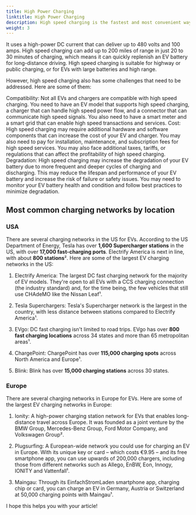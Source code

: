 ```yaml
---
title: High Power Charging
linktitle: High Power Charging
description: High speed charging is the fastest and most convenient way of charging an EV on the road.
weight: 3
---
```

<!-- markdownlint-disable MD033 -->

 It uses a high-power DC current that can deliver up to 480 volts and 100 amps. High speed charging can add up to 200 miles of range in just 20 to 30 minutes of charging, which means it can quickly replenish an EV battery for long-distance driving. High speed charging is suitable for highway or public charging, or for EVs with large batteries and high range.

However, high speed charging also has some challenges that need to be addressed. Here are some of them:

Compatibility: Not all EVs and chargers are compatible with high speed charging. You need to have an EV model that supports high speed charging, a charger that can handle high speed power flow, and a connector that can communicate high speed signals. You also need to have a smart meter and a smart grid that can enable high speed transactions and services.
Cost: High speed charging may require additional hardware and software components that can increase the cost of your EV and charger. You may also need to pay for installation, maintenance, and subscription fees for high speed services. You may also face additional taxes, tariffs, or regulations that can affect the profitability of high speed charging.
Degradation: High speed charging may increase the degradation of your EV battery due to more frequent and deeper cycles of charging and discharging. This may reduce the lifespan and performance of your EV battery and increase the risk of failure or safety issues. You may need to monitor your EV battery health and condition and follow best practices to minimize degradation.

## Most common charging networks by location

### USA

There are several charging networks in the US for EVs. According to the US Department of Energy, Tesla has over **1,600 Supercharger stations** in the US, with over **17,000 fast-charging ports**. Electrify America is next in line, with about **800 stations**². Here are some of the largest EV charging networks in the US:

1. Electrify America: The largest DC fast charging network for the majority of EV models. They're open to all EVs with a CCS charging connection (the industry standard) and, for the time being, the few vehicles that still use CHAdeMO like the Nissan Leaf¹.

2. Tesla Superchargers: Tesla's Supercharger network is the largest in the country, with less distance between stations compared to Electrify America¹.

3. EVgo: DC fast charging isn't limited to road trips. EVgo has over **800 fast charging locations** across 34 states and more than 65 metropolitan areas¹.

4. ChargePoint: ChargePoint has over **115,000 charging spots** across North America and Europe¹.

5. Blink: Blink has over **15,000 charging stations** across 30 states.

### Europe

There are several charging networks in Europe for EVs. Here are some of the largest EV charging networks in Europe:

1. Ionity: A high-power charging station network for EVs that enables long-distance travel across Europe. It was founded as a joint venture by the BMW Group, Mercedes-Benz Group, Ford Motor Company, and Volkswagen Group².

2. Plugsurfing: A European-wide network you could use for charging an EV in Europe. With its unique key or card – which costs €9.95 – and its free smartphone app, you can use upwards of 200,000 chargers, including those from different networks such as Allego, EnBW, Eon, Innogy, IONITY and Vattenfall¹.

3. Maingau: Through its EinfachStromLaden smartphone app, charging chip or card, you can charge an EV in Germany, Austria or Switzerland at 50,000 charging points with Maingau¹.

I hope this helps you with your article!
